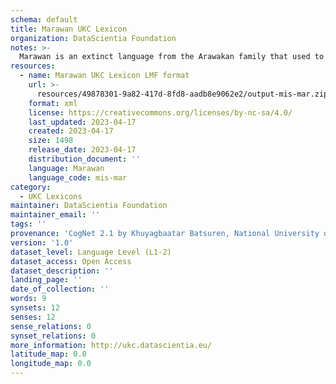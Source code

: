 ```yaml
---
schema: default
title: Marawan UKC Lexicon
organization: DataScientia Foundation
notes: >-
  Marawan is an extinct language from the Arawakan family that used to be spoken in South America. The UKC Lexicon of Marawan is represented as a lexico-semantic network. It consists of words, word senses, synsets, as well as sense-level and synset-level relationships
resources:
  - name: Marawan UKC Lexicon LMF format
    url: >-
      resources/49878301-9a82-417d-8fd8-aadb8e9062e2/output-mis-mar.zip
    format: xml
    license: https://creativecommons.org/licenses/by-nc-sa/4.0/
    last_updated: 2023-04-17
    created: 2023-04-17
    size: 1498
    release_date: 2023-04-17
    distribution_document: ''
    language: Marawan
    language_code: mis-mar
category:
  - UKC Lexicons
maintainer: DataScientia Foundation
maintainer_email: ''
tags: ''
provenance: 'CogNet 2.1 by Khuyagbaatar Batsuren, National University of Mongolia (http://cognet.ukc.disi.unitn.it); Native Languages of the Americas 2021.11. by Laura Redish and Orrin Lewis (http://www.native-languages.org); Princeton WordNet 2.1 by Princeton University (https://wordnet.princeton.edu)'
version: '1.0'
dataset_level: Language Level (L1-2)
dataset_access: Open Access
dataset_description: ''
landing_page: ''
date_of_collection: ''
words: 9
synsets: 12
senses: 12
sense_relations: 0
synset_relations: 0
more_information: http://ukc.datascientia.eu/
latitude_map: 0.0
longitude_map: 0.0
---
```

